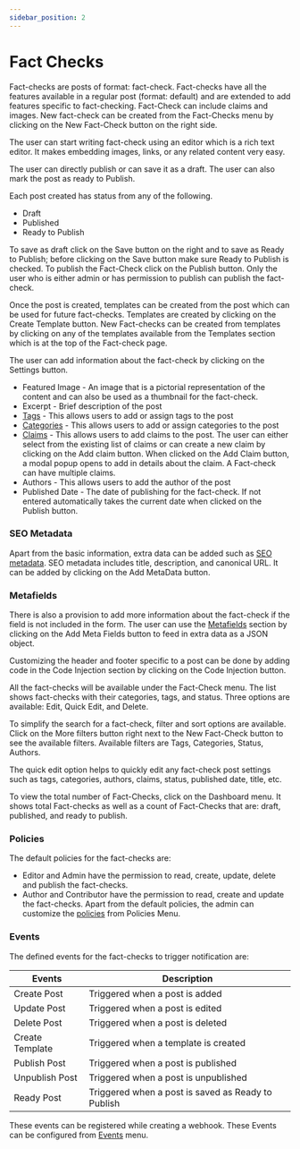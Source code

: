 ```yaml
---
sidebar_position: 2
---
```


# Fact Checks

Fact-checks are posts of format: fact-check. Fact-checks have all the features available in a regular post (format: default) and are extended to add features specific to fact-checking.
Fact-Check can include claims and images.
New fact-check can be created from the Fact-Checks menu by clicking on the New Fact-Check button on the right side.

The user can start writing fact-check using an editor which is a rich text editor. It makes embedding images, links, or any related content very easy.

The user can directly publish or can save it as a draft. The user can also mark the post as ready to Publish.

Each post created has status from any of the following.

- Draft
- Published
- Ready to Publish

To save as draft click on the Save button on the right and to save as Ready to Publish; before clicking on the Save button make sure Ready to Publish is checked.
To publish the Fact-Check click on the Publish button. Only the user who is either admin or has permission to publish can publish the fact-check.

Once the post is created, templates can be created from the post which can be used for future fact-checks. Templates are created by clicking on the Create Template button.
New Fact-checks can be created from templates by clicking on any of the templates available from the Templates section which is at the top of the Fact-check page.

The user can add information about the fact-check by clicking on the Settings button.

- Featured Image - An image that is a pictorial representation of the content and can also be used as a thumbnail for the fact-check.
- Excerpt - Brief description of the post
- [Tags](/docs/core-concepts/tags) - This allows users to add or assign tags to the post
- [Categories](/docs/core-concepts/categories) - This allows users to add or assign categories to the post
- [Claims](docs/core-concepts/claims) - This allows users to add claims to the post. The user can either select from the existing list of claims or can create a new claim by clicking on the Add claim button.
  When clicked on the Add Claim button, a modal popup opens to add in details about the claim.
  A Fact-check can have multiple claims.
- Authors - This allows users to add the author of the post
- Published Date - The date of publishing for the fact-check. If not entered automatically takes the current date when clicked on the Publish button.

### SEO Metadata
Apart from the basic information, extra data can be added such as [SEO metadata](/docs/features/search-engine-optimisation). SEO metadata includes title, description, and canonical URL. It can be added by clicking on the Add MetaData button.

### Metafields
There is also a provision to add more information about the fact-check if the field is not included in the form. The user can use the [Metafields](/docs/features/extend-features) section by clicking on the Add Meta Fields button to feed in extra data as a JSON object.

Customizing the header and footer specific to a post can be done by adding code in the Code Injection section by clicking on the Code Injection button.

All the fact-checks will be available under the Fact-Check menu. The list shows fact-checks with their categories, tags, and status. Three options are available: Edit, Quick Edit, and Delete.

To simplify the search for a fact-check, filter and sort options are available.
Click on the More filters button right next to the New Fact-Check button to see the available filters.
Available filters are Tags, Categories, Status, Authors.

The quick edit option helps to quickly edit any fact-check post settings such as tags, categories, authors, claims, status, published date, title, etc.

To view the total number of Fact-Checks, click on the Dashboard menu.
It shows total Fact-checks as well as a count of Fact-Checks that are: draft, published, and ready to publish.

### Policies

The default policies for the fact-checks are:

- Editor and Admin have the permission to read, create, update, delete and publish the fact-checks.
- Author and Contributor have the permission to read, create and update the fact-checks.
  Apart from the default policies, the admin can customize the [policies](/docs/core-concepts/policies) from Policies Menu.

### Events

The defined events for the fact-checks to trigger notification are:

| Events          | Description                                        |
| --------------- | -------------------------------------------------- |
| Create Post     | Triggered when a post is added                     |
| Update Post     | Triggered when a post is edited                    |
| Delete Post     | Triggered when a post is deleted                   |
| Create Template | Triggered when a template is created               |
| Publish Post    | Triggered when a post is published                 |
| Unpublish Post  | Triggered when a post is unpublished               |
| Ready Post      | Triggered when a post is saved as Ready to Publish |

These events can be registered while creating a webhook. These Events can be configured from [Events](/docs/core-concepts/events) menu.
